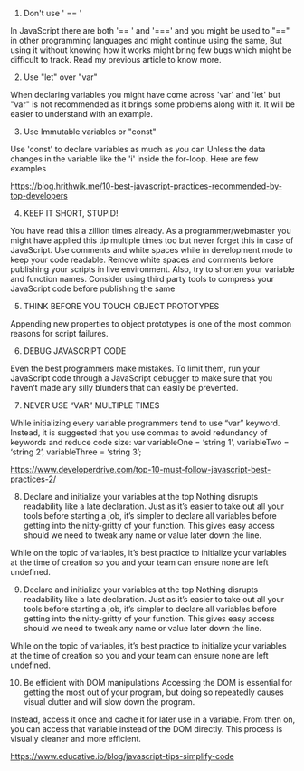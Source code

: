 1. Don't use ' == '

In JavaScript there are both '== ' and '===' and you might be used to "==" in other programming languages and might continue using the same, But using it without knowing how it works might bring few bugs which might be difficult to track. Read my previous article to know more.

2. Use "let" over "var"

When declaring variables you might have come across 'var' and 'let' but "var" is not recommended as it brings some problems along with it. It will be easier to understand with an example.

3. Use Immutable variables or "const"

Use 'const' to declare variables as much as you can Unless the data changes in the variable like the 'i' inside the for-loop. Here are few examples

https://blog.hrithwik.me/10-best-javascript-practices-recommended-by-top-developers


4. KEEP IT SHORT, STUPID!

You have read this a zillion times already. As a programmer/webmaster you might have applied this tip multiple times too but never forget this in case of JavaScript.
Use comments and white spaces while in development mode to keep your code readable.
Remove white spaces and comments before publishing your scripts in live environment. Also, try to shorten your variable and function names.
Consider using third party tools to compress your JavaScript code before publishing the same

5. THINK BEFORE YOU TOUCH OBJECT PROTOTYPES

Appending new properties to object prototypes is one of the most common reasons for script failures.

6. DEBUG JAVASCRIPT CODE

Even the best programmers make mistakes. To limit them, run your JavaScript code through a JavaScript debugger to make sure that you haven’t made any silly blunders that can easily be prevented.

7. NEVER USE “VAR” MULTIPLE TIMES

While initializing every variable programmers tend to use “var” keyword. Instead, it is suggested that you use commas to avoid redundancy of keywords and reduce code size:
var variableOne = ‘string 1’,
variableTwo = ‘string 2’,
variableThree = ‘string 3’;

https://www.developerdrive.com/top-10-must-follow-javascript-best-practices-2/

8. Declare and initialize your variables at the top
Nothing disrupts readability like a late declaration. Just as it’s easier to take out all your tools before starting a job, it’s simpler to declare all variables before getting into the nitty-gritty of your function. This gives easy access should we need to tweak any name or value later down the line.

While on the topic of variables, it’s best practice to initialize your variables at the time of creation so you and your team can ensure none are left undefined.

9. Declare and initialize your variables at the top
Nothing disrupts readability like a late declaration. Just as it’s easier to take out all your tools before starting a job, it’s simpler to declare all variables before getting into the nitty-gritty of your function. This gives easy access should we need to tweak any name or value later down the line.

While on the topic of variables, it’s best practice to initialize your variables at the time of creation so you and your team can ensure none are left undefined.

10. Be efficient with DOM manipulations
Accessing the DOM is essential for getting the most out of your program, but doing so repeatedly causes visual clutter and will slow down the program.

Instead, access it once and cache it for later use in a variable. From then on, you can access that variable instead of the DOM directly. This process is visually cleaner and more efficient.

https://www.educative.io/blog/javascript-tips-simplify-code
